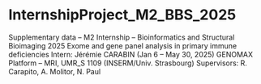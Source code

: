 # InternshipProject_M2_BBS_2025
Supplementary data – M2 Internship – Bioinformatics and Structural Bioimaging 2025 Exome and gene panel analysis in primary immune deficiencies Intern: Jérémie CARABIN (Jan 6 – May 30, 2025) GENOMAX Platform – MRI, UMR_S 1109 (INSERM/Univ. Strasbourg) Supervisors: R. Carapito, A. Molitor, N. Paul
